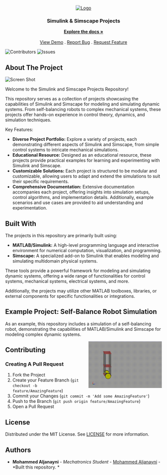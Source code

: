 <br/>
<p align="center">
  <a href="https://github.com/Elganiny/Simulink-Simscape-Projects">
    <img src="https://logodix.com/logo/1729275.png" alt="Logo" width="80" height="80">
  </a>

  <h3 align="center">Simulink & Simscape Projects</h3>

  <p align="center">
    <a href="https://github.com/Elganiny/Simulink-Simscape-Projects"><strong>Explore the docs »</strong></a>
    <br/>
    <br/>
    <a href="https://github.com/Elganiny/Simulink-Simscape-Projects">View Demo</a>
    .
    <a href="https://github.com/Elganiny/Simulink-Simscape-Projects/issues">Report Bug</a>
    .
    <a href="https://github.com/Elganiny/Simulink-Simscape-Projects/issues">Request Feature</a>
  </p>
</p>

![Contributors](https://img.shields.io/github/contributors/Elganiny/Simulink-Simscape-Projects?color=dark-green) ![Issues](https://img.shields.io/github/issues/Elganiny/Simulink-Simscape-Projects) 

## About The Project

![Screen Shot](https://fr.mathworks.com/content/dam/mathworks/videos/s/1979012662001.mp4/jcr:content/renditions/Thumbnail.11.640.360.jpg)

Welcome to the Simulink and Simscape Projects Repository!

This repository serves as a collection of projects showcasing the capabilities of Simulink and Simscape for modeling and simulating dynamic systems. From self-balancing robots to complex mechanical systems, these projects offer hands-on experience in control theory, dynamics, and simulation techniques.

Key Features:
* **Diverse Project Portfolio:** Explore a variety of projects, each demonstrating different aspects of Simulink and Simscape, from simple control systems to intricate mechanical simulations.
* **Educational Resource:** Designed as an educational resource, these projects provide practical examples for learning and experimenting with Simulink and Simscape.
* **Customizable Solutions:** Each project is structured to be modular and customizable, allowing users to adapt and extend the simulations to suit their specific requirements.
* **Comprehensive Documentation:** Extensive documentation accompanies each project, offering insights into simulation setups, control algorithms, and implementation details. Additionally, example scenarios and use cases are provided to aid understanding and experimentation.

## Built With

The projects in this repository are primarily built using:

* **MATLAB/Simulink:** A high-level programming language and interactive environment for numerical computation, visualization, and programming.
* **Simscape:** A specialized add-on to Simulink that enables modeling and simulating multidomain physical systems.

These tools provide a powerful framework for modeling and simulating dynamic systems, offering a wide range of functionalities for control systems, mechanical systems, electrical systems, and more.

Additionally, the projects may utilize other MATLAB toolboxes, libraries, or external components for specific functionalities or integrations.


## Example Project: Self-Balance Robot Simulation

As an example, this repository includes a simulation of a self-balancing robot, demonstrating the capabilities of MATLAB/Simulink and Simscape for modeling complex dynamic systems.

<img align="right" height="150" src="https://github.com/Elganiny/Simulink-Simscape-Projects/blob/main/Simple%20selfbalance%20sim.gif?raw=true"  />

## Contributing

### Creating A Pull Request

1. Fork the Project
2. Create your Feature Branch (`git checkout -b feature/AmazingFeature`)
3. Commit your Changes (`git commit -m 'Add some AmazingFeature'`)
4. Push to the Branch (`git push origin feature/AmazingFeature`)
5. Open a Pull Request

## License

Distributed under the MIT License. See [LICENSE](https://github.com/Elganiny/Simulink-Simscape-Projects/blob/main/LICENSE.md) for more information.

## Authors

* **Mohammed Aljanayni** - *Mechatronics Student* - [Mohammed Aljanayni](https://github.com/Elganiny) - *Built this repository. *
